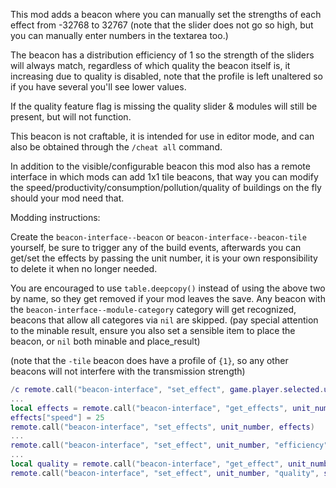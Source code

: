 This mod adds a beacon where you can manually set the strengths of each effect from -32768 to 32767
(note that the slider does not go so high, but you can manually enter numbers in the textarea too.)

The beacon has a distribution efficiency of 1 so the strength of the sliders will always match,
regardless of which quality the beacon itself is, it increasing due to quality is disabled,
note that the profile is left unaltered so if you have several you'll see lower values.

If the quality feature flag is missing the quality slider & modules will still be present, but will not function.

This beacon is not craftable, it is intended for use in editor mode, and can also be obtained through the `/cheat all` command.

In addition to the visible/configurable beacon this mod also has a remote interface in which mods can add 1x1 tile beacons,
that way you can modify the speed/productivity/consumption/pollution/quality of buildings on the fly should your mod need that.

Modding instructions:

Create the `beacon-interface--beacon` or `beacon-interface--beacon-tile` yourself, be sure to trigger any of the build events,
afterwards you can get/set the effects by passing the unit number, it is your own responsibility to delete it when no longer needed.

You are encouraged to use `table.deepcopy()` instead of using the above two by name, so they get removed if your mod leaves the save.
Any beacon with the `beacon-interface--module-category` category will get recognized, beacons that allow all categores via `nil` are skipped.
(pay special attention to the minable result, ensure you also set a sensible item to place the beacon, or `nil` both minable and place_result)

(note that the `-tile` beacon does have a profile of `{1}`, so any other beacons will not interfere with the transmission strength)

```lua
/c remote.call("beacon-interface", "set_effect", game.player.selected.unit_number, "productivity", 10)
...
local effects = remote.call("beacon-interface", "get_effects", unit_number)
effects["speed"] = 25
remote.call("beacon-interface", "set_effects", unit_number, effects)
...
remote.call("beacon-interface", "set_effect", unit_number, "efficiency", 25)
...
local quality = remote.call("beacon-interface", "get_effect", unit_number, "quality")
remote.call("beacon-interface", "set_effect", unit_number, "quality", speed + 25)
```
